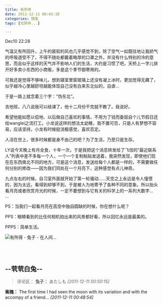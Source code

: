```yaml
---
title: 有所得
date: 2011-12-11 00:43:18
categories: 随笔
tags: [光阴寺...]

---
```

Dec10 22:28

气温又有所回升，上午的疲软的风也几乎感觉不到，除了空气一如既往地让我娇气的呼吸道受不了，不得不随处都戴着略厚的口罩之外，并没有什么特别的冷的意思，而且似乎这样的天气并不影响人们的生活，大约是习惯了吧，天桥上一字儿排开好多卖小东西的小商贩，多是这个季节御寒用的。

可我还是觉得不够味儿，想到寝室里窗玻璃上还没有凝上冰时，更加觉得无趣了，似乎越冷心里越舒坦越能体现自己没有白来东北似的，自虐…

于是一路上就念着三个字：“伪东北”。

吉他班，八八说我可以结课了，他十二月份干完就不教了。我说好。

希望他能如愿以偿地、以后做自己喜欢的事情，不用为了钱而委屈自个儿节假日还给wanglei之流打工。小龙说这样的想法太幼稚，我不置可否，只是人有梦想不容易，应该坚持，小龙有时候挺消极感觉，喜欢否定。

人活在世上，很多时候都是身不由己的吧？为了生活，乃至只是生存。

LY说今天晚上有月全食，十年一次，于是我把这个消息转发给了飞信的“最近联系人”列表中差不多每一个人，一个一个复制粘贴发送着，我突然发现，即使他们现在在东西南北不同的地方，可是这个消息，发送给每个人都是一样的，不需要做任何分别的修改——因为我们同处在一个月亮下，这种感觉有点儿神奇。

九点左右的时候，自习室外面就开始了第一轮骚动……天空之上永远是令人憧憬的，因为太远，看得到却够不到，于是被人为地寄予了各种不同的意象。所以抬头看月亮或者欣赏月光的时候，一定不要想到与它有关的科学上的一系列大数字… …

PS：当我们一起看月亮在高空中独自圆缺的时候，你在想什么呢？

PPS：眼睛看到的比任何相机拍出来的风景都好看，所以回忆永远是最美的。

PPPS：简单生活。

![有所得 - 兔子 - 在人间...](2885962936231304513.jpg)

<br /><br />

--茕茕白兔--
---
>评论区：
>**兔子：** あたしも  *[2011-12-11 00:50:15]*
>
**紫魄：** The first time I had seen the moon with its variation and with the accompy of a friend...  *[2011-12-11 00:48:54]*
>
